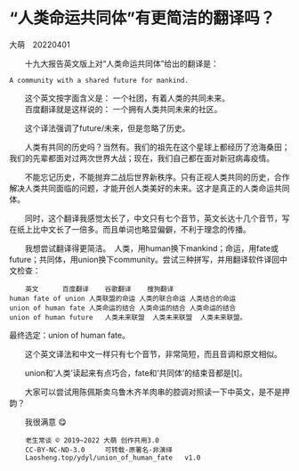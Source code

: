 “人类命运共同体”有更简洁的翻译吗？
=================================
大萌　20220401

　　十九大报告英文版上对“人类命运共同体”给出的翻译是：

	A community with a shared future for mankind.

　　这个英文按字面含义是：	一个社团，有着人类的共同未来。  
　　百度翻译就是这样说的：	一个拥有人类共同未来的社区。

　　这个译法强调了future/未来，但是忽略了历史。

　　人类有共同的历史吗？当然有。我们的祖先在这个星球上都经历了沧海桑田；我们的先辈都面对过两次世界大战；现在，我们自己都在面对新冠病毒疫情。

　　不能忘记历史，不能抛弃二战后世界新秩序。只有正视人类共同的历史，合作解决人类共同面临的问题，才能开创人类美好的未来。这才是真正的人类命运共同体。

　　同时，这个翻译我感觉太长了，中文只有七个音节，英文长达十几个音节，写在纸上比中文长了一倍多。而且单词也略显偏僻，不利于理念的传播。

　　我想尝试翻译得更简洁。　人类，用human换下mankind；命运，用fate或future；共同体，用union换下community。尝试三种拼写，并用翻译软件译回中文检查：

		英文		百度翻译 	谷歌翻译 	搜狗翻译
	human fate of union	人类联盟的命运	人类的联合命运	人类结合的命运
	union of human fate	人类命运的结合	人类命运的结合	人类命运的结合
	union of human future	人类未来联盟 	人类未来联盟	人类未来联盟。

最终选定：union of human fate。

　　这个英文译法和中文一样只有七个音节，非常简短，而且音调和原文相似。

　　union和‘人类’读起来有点巧合，fate和‘共同体’的结束音都是[t]。

　　大家可以尝试用陈佩斯卖乌鲁木齐羊肉串的腔调对照读一下中英文，是不是押韵？

　　我很满意 😋


```
	老生常谈 © 2019~2022 大萌 创作共用3.0
	CC-BY-NC-ND-3.0 	可转载-原署名-非演绎
	Laosheng.top/ydyl/union_of_human_fate	v1.0
```

<!-- Global site tag (gtag.js) - Google Analytics -->
<script async src="https://www.googletagmanager.com/gtag/js?id=UA-179794713-1"></script>
<script>  window.dataLayer = window.dataLayer || [];
  function gtag(){dataLayer.push(arguments);}
  gtag('js', new Date());  gtag('config', 'UA-179794713-1');
</script>
